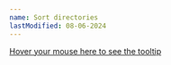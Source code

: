 ```yaml
---
name: Sort directories
lastModified: 08-06-2024
---
```


[Hover your mouse here to see the tooltip](https://stackoverflow.com/a/71729464/11465149 "This is a tooltip :)")
